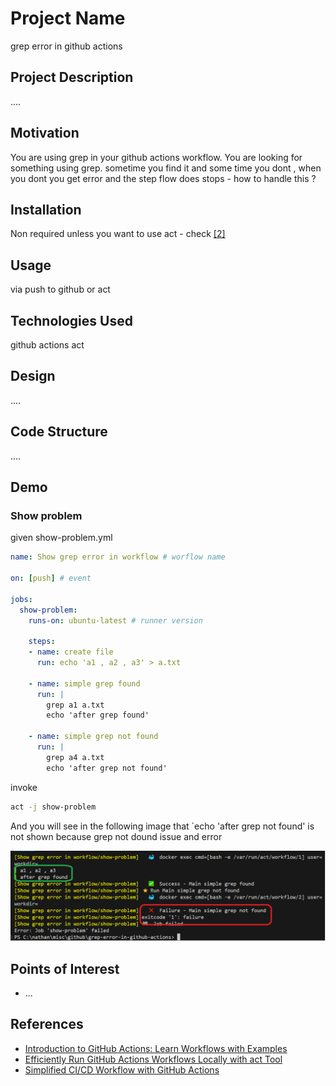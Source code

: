 <h1>Project Name</h1>
grep error in github actions


<h2>Project Description</h2>
....

<h2>Motivation</h2>
You are using grep in your github actions workflow. You are looking for something using grep. sometime you find it and some time you dont , when you dont you get error and the step flow does stops  - how to handle this ?

<h2>Installation</h2>
Non required unless you want to use act - check <a href='#ref2'>[2]<a>


<h2>Usage</h2>
via push to github or act


<h2>Technologies Used</h2>
github actions
act


<h2>Design</h2>
....


<h2>Code Structure</h2>
....

<h2>Demo</h2>



<h3>Show problem</h3>

given show-problem.yml

```yml
name: Show grep error in workflow # worflow name

on: [push] # event

jobs:
  show-problem:
    runs-on: ubuntu-latest # runner version

    steps:
    - name: create file
      run: echo 'a1 , a2 , a3' > a.txt

    - name: simple grep found
      run: |
        grep a1 a.txt
        echo 'after grep found'

    - name: simple grep not found
      run: | 
        grep a4 a.txt  
        echo 'after grep not found'
```

invoke
```bash
act -j show-problem
```

And you will see in the following image that `echo 'after grep not found' is not shown because grep not dound issue and error

<img src='./figs/show-problem.png' />

<h2>Points of Interest</h2>
<ul>
    <li>...</li>
   
</ul>

<h2>References</h2>
<ul>
    <li id='ref1'><a href='https://www.youtube.com/watch?v=x239z6DdE0A'>Introduction to GitHub Actions: Learn Workflows with Examples </a></li>
    <li id='ref2'><a href='https://www.youtube.com/watch?v=Mir-uLSQmwA'>Efficiently Run GitHub Actions Workflows Locally with act Tool </a></li>
    <li id='ref3'><a href='https://www.youtube.com/watch?v=sEBGmPZh75U'>Simplified CI/CD Workflow with GitHub Actions </a></li>
</ul>

